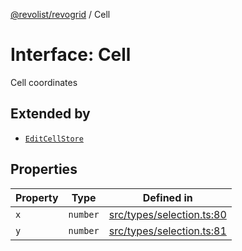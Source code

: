 [@revolist/revogrid](README.md) / Cell

# Interface: Cell

Cell coordinates

## Extended by

- [`EditCellStore`](Interface.EditCellStore.md)

## Properties

| Property | Type | Defined in |
| ------ | ------ | ------ |
| `x` | `number` | [src/types/selection.ts:80](https://github.com/revolist/revogrid/blob/39cfd614966a26ee6ce63b18984e6b24b2874cc5/src/types/selection.ts#L80) |
| `y` | `number` | [src/types/selection.ts:81](https://github.com/revolist/revogrid/blob/39cfd614966a26ee6ce63b18984e6b24b2874cc5/src/types/selection.ts#L81) |
